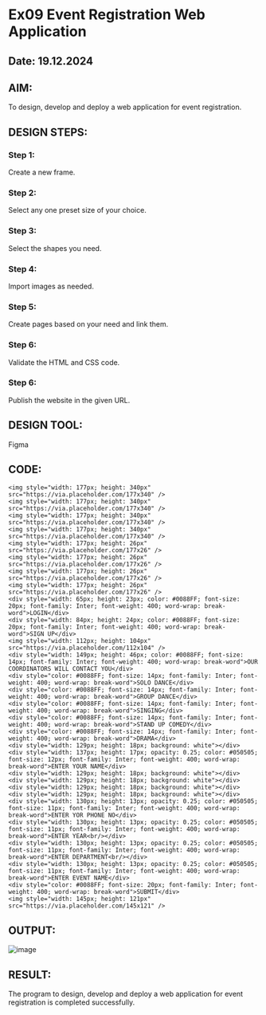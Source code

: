 # Ex09 Event Registration Web Application
## Date: 19.12.2024

## AIM:
To design, develop and deploy a web application for event registration.

## DESIGN STEPS:

### Step 1:
Create a new frame.

### Step 2:
Select any one preset size of your choice.

### Step 3:
Select the shapes you need.

### Step 4:
Import images as needed.

### Step 5:
Create pages based on your need and link them.

### Step 6:

Validate the HTML and CSS code.

### Step 6:

Publish the website in the given URL.

## DESIGN TOOL:
Figma

## CODE:
```
<img style="width: 177px; height: 340px" src="https://via.placeholder.com/177x340" />
<img style="width: 177px; height: 340px" src="https://via.placeholder.com/177x340" />
<img style="width: 177px; height: 340px" src="https://via.placeholder.com/177x340" />
<img style="width: 177px; height: 340px" src="https://via.placeholder.com/177x340" />
<img style="width: 177px; height: 26px" src="https://via.placeholder.com/177x26" />
<img style="width: 177px; height: 26px" src="https://via.placeholder.com/177x26" />
<img style="width: 177px; height: 26px" src="https://via.placeholder.com/177x26" />
<img style="width: 177px; height: 26px" src="https://via.placeholder.com/177x26" />
<div style="width: 65px; height: 23px; color: #0088FF; font-size: 20px; font-family: Inter; font-weight: 400; word-wrap: break-word">LOGIN</div>
<div style="width: 84px; height: 24px; color: #0088FF; font-size: 20px; font-family: Inter; font-weight: 400; word-wrap: break-word">SIGN UP</div>
<img style="width: 112px; height: 104px" src="https://via.placeholder.com/112x104" />
<div style="width: 149px; height: 46px; color: #0088FF; font-size: 14px; font-family: Inter; font-weight: 400; word-wrap: break-word">OUR COORDINATORS WILL CONTACT YOU</div>
<div style="color: #0088FF; font-size: 14px; font-family: Inter; font-weight: 400; word-wrap: break-word">SOLO DANCE</div>
<div style="color: #0088FF; font-size: 14px; font-family: Inter; font-weight: 400; word-wrap: break-word">GROUP DANCE</div>
<div style="color: #0088FF; font-size: 14px; font-family: Inter; font-weight: 400; word-wrap: break-word">SINGING</div>
<div style="color: #0088FF; font-size: 14px; font-family: Inter; font-weight: 400; word-wrap: break-word">STAND UP COMEDY</div>
<div style="color: #0088FF; font-size: 14px; font-family: Inter; font-weight: 400; word-wrap: break-word">DRAMA</div>
<div style="width: 129px; height: 18px; background: white"></div>
<div style="width: 137px; height: 17px; opacity: 0.25; color: #050505; font-size: 12px; font-family: Inter; font-weight: 400; word-wrap: break-word">ENTER YOUR NAME</div>
<div style="width: 129px; height: 18px; background: white"></div>
<div style="width: 129px; height: 18px; background: white"></div>
<div style="width: 129px; height: 18px; background: white"></div>
<div style="width: 129px; height: 18px; background: white"></div>
<div style="width: 130px; height: 13px; opacity: 0.25; color: #050505; font-size: 11px; font-family: Inter; font-weight: 400; word-wrap: break-word">ENTER YOR PHONE NO</div>
<div style="width: 130px; height: 13px; opacity: 0.25; color: #050505; font-size: 11px; font-family: Inter; font-weight: 400; word-wrap: break-word">ENTER YEAR<br/></div>
<div style="width: 130px; height: 13px; opacity: 0.25; color: #050505; font-size: 11px; font-family: Inter; font-weight: 400; word-wrap: break-word">ENTER DEPARTMENT<br/></div>
<div style="width: 130px; height: 13px; opacity: 0.25; color: #050505; font-size: 11px; font-family: Inter; font-weight: 400; word-wrap: break-word">ENTER EVENT NAME</div>
<div style="color: #0088FF; font-size: 20px; font-family: Inter; font-weight: 400; word-wrap: break-word">SUBMIT</div>
<img style="width: 145px; height: 121px" src="https://via.placeholder.com/145x121" />
```

## OUTPUT:
![image](https://github.com/user-attachments/assets/089604ef-fbda-4b07-b6b8-0aefaf3280dd)


## RESULT:
The program to design, develop and deploy a web application for event registration is completed successfully.
